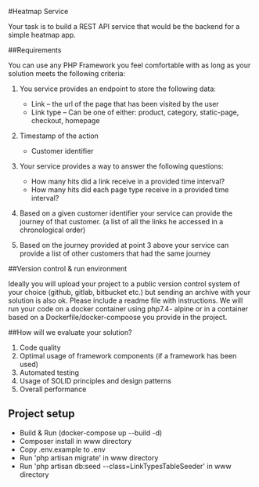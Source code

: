 #Heatmap Service

Your task is to build a REST API service that would be the backend for a simple heatmap app.

##Requirements

You can use any PHP Framework you feel comfortable with as long as your solution meets the following criteria:

1. You service provides an endpoint to store the following data:

    - Link – the url of the page that has been visited by the user
    - Link type – Can be one of either: product, category, static-page, checkout,
homepage
11. Timestamp of the action
    - Customer identifier
11. Your service provides a way to answer the following questions:
    - How many hits did a link receive in a provided time interval?
    - How many hits did each page type receive in a provided time interval?
11. Based on a given customer identifier your service can provide the journey of that customer. (a list of all the links he accessed in a chronological order)
11. Based on the journey provided at point 3 above your service can provide a list of other customers that had the same journey

##Version control & run environment

Ideally you will upload your project to a public version control system of your choice (github, gitlab, bitbucket etc.) but sending an archive with your solution is also ok. Please include a readme file with instructions. We will run your code on a docker container using php7.4- alpine or in a container based on a Dockerfile/docker-compoose you provide in the project.

##How will we evaluate your solution?
1. Code quality
1. Optimal usage of framework components (if a framework has been used)
1. Automated testing
1. Usage of SOLID principles and design patterns
1. Overall performance


## Project setup
- Build & Run (docker-compose up --build -d)
- Composer install in www directory
- Copy .env.example to .env
- Run 'php artisan migrate' in www directory
- Run 'php artisan db:seed --class=LinkTypesTableSeeder' in www directory